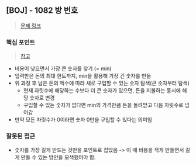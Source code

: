 ## [BOJ] - 1082 방 번호
>[문제 링크](https://www.acmicpc.net/problem/1082)

### 핵심 포인트 
>[참고](https://steady-coding.tistory.com/13)
- 비용이 낮으면서 가장 큰 숫자를 찾기 (= min) 
- 입력받은 돈의 최대 한도까지, min을 활용해 가장 긴 숫자를 만듦 
- 위 과정 후 남은 돈의 액수에 따라 새로 구입할 수 있는 숫자 탐색(큰 숫자부터 탐색)    
    - 현재 자릿수에 해당하는 수보다 더 큰 숫자가 있으면, 돈을 지불하는 동시에 해당 숫자로 변경
    - 구입할 수 있는 숫자가 없다면 min의 가격만큼 돈을 돌려받고 다음 자릿수로 넘어감 
- 만약 모든 자릿수가 0이라면 숫자 0만을 구입할 수 있다는 의미임 

### 잘못된 접근
- 숫자를 가장 길게 만드는 것만을 포인트로 잡았음 -> 이 때 비용을 적게 만들면서 길게 만들 수 있는 방안을 모색했어야 함.
